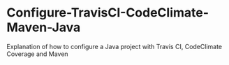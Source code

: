 # Configure-TravisCI-CodeClimate-Maven-Java
 Explanation of how to configure a Java project with Travis CI, CodeClimate Coverage and Maven
